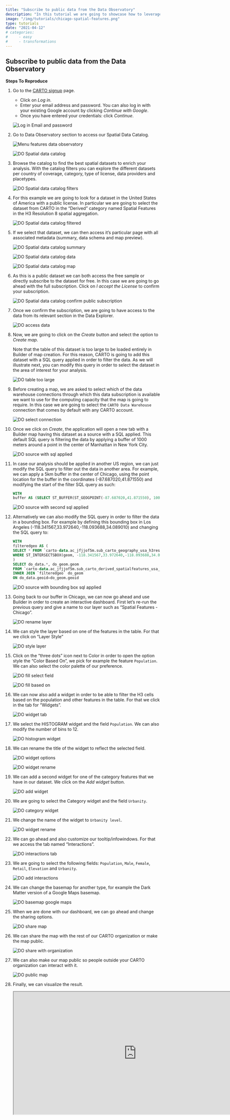 ```yaml
---
title: "Subscribe to public data from the Data Observatory"
description: "In this tutorial we are going to showcase how to leverage the public data offering from our Data Observatory and use the data from a subscription to build an interactive dashboard in our map-making tool, Builder."
image: "/img/tutorials/chicago-spatial-features.png"
type: tutorials
date: "2021-04-12"
# categories:
#     - easy
#     - transformations
---
```


## Subscribe to public data from the Data Observatory

**Steps To Reproduce**

1. Go to the <a href="http://app.carto.com/signup" target="_blank">CARTO signup</a> page.
   - Click on *Log in*.
   - Enter your email address and password. You can also log in with your existing Google account by clicking *Continue with Google*.
   - Once you have entered your credentials: click *Continue*.

   ![Log in Email and password](/img/cloud-native-workspace/get-started/login.png)

2. Go to Data Observatory section to access our Spatial Data Catalog.

   ![Menu features data observatory](/img/cloud-native-workspace/tutorials/tutorial4_the_menu_features_data_observatory.png)

   ![DO Spatial data catalog](/img/cloud-native-workspace/tutorials/tutorial4_do_spatial_data_catalog_overview.png)

3. Browse the catalog to find the best spatial datasets to enrich your analysis. With the catalog filters you can explore the different datasets per country of coverage, category, type of license, data providers and placetypes. 

   ![DO Spatial data catalog filters](/img/cloud-native-workspace/tutorials/tutorial4_do_spatial_data_catalog_filters.png)

4. For this example we are going to look for a dataset in the United States of America with a public license. In particular we are going to select the dataset from CARTO in the “Derived” category named Spatial Features in the H3 Resolution 8 spatial aggregation. 

   ![DO Spatial data catalog filtered](/img/cloud-native-workspace/tutorials/tutorial4_do_spatial_data_catalog_filtered.png)

5. If we select that dataset, we can then access it’s particular page with all associated metadata (summary, data schema and map preview).

   ![DO Spatial data catalog summary](/img/cloud-native-workspace/tutorials/tutorial4_do_spatial_data_catalog_summary.png)

   ![DO Spatial data catalog data](/img/cloud-native-workspace/tutorials/tutorial4_do_spatial_data_catalog_data.png)

   ![DO Spatial data catalog map](/img/cloud-native-workspace/tutorials/tutorial4_do_spatial_data_catalog_map.png)

6. As this is a public dataset we can both access the free sample or directly subscribe to the dataset for free. In this case we are going to go ahead with the full subscription. Click on *I accept the License* to confirm your subscription.

   ![DO Spatial data catalog confirm public subscription](/img/cloud-native-workspace/tutorials/tutorial4_do_catalog_confirm_public_subscription.png)

7. Once we confirm the subscription, we are going to have access to the data from its relevant section in the Data Explorer.

   ![DO access data](/img/cloud-native-workspace/tutorials/tutorial4_do_access_data.png)

8. Now, we are going to click on the *Create* button and select the option to *Create map*. 

   Note that the table of this dataset is too large to be loaded entirely in Builder of map creation. For this reason, CARTO is going to add this dataset with a SQL query applied in order to filter the data. As we will illustrate next, you can modify this query in order to select the dataset in the area of interest for your analysis.  

   ![DO table too large](/img/cloud-native-workspace/tutorials/tutorial4_do_warning_table_too_large.png)

9. Before creating a map, we are asked to select which of the data warehouse connections through which this data subscription is available we want to use for the computing capacity that the map is going to require. In this case we are going to select the `CARTO Data Warehouse` connection that comes by default with any CARTO account.

   ![DO select connection](/img/cloud-native-workspace/tutorials/tutorial4_do_select_connection.png)

10. Once we click on *Create*, the application will open a new tab with a Builder map having this dataset as a source with a SQL applied. This default SQL query is filtering the data by applying a buffer of 1000 meters around a point in the center of Manhattan in New York City. 

    ![DO source with sql applied](/img/cloud-native-workspace/tutorials/tutorial4_do_source_with_sql_applied.png)

11. In case our analysis should be applied in another US region, we can just modify the SQL query to filter out the data in another area. For example, we can apply a 5km buffer in the center of Chicago, using the point location for the buffer in the coordinates (-87.687020,41.871550) and modifying the start of the filter SQL query as such: 

    ```sql
    WITH
    buffer AS (SELECT ST_BUFFER(ST_GEOGPOINT(-87.687020,41.871550), 10000) AS buffer_geom), ... 
    ```

    ![DO source with second sql applied](/img/cloud-native-workspace/tutorials/tutorial4_do_source_with_second_sql_applied.png)

12. Alternatively we can also modify the SQL query in order to filter the data in a bounding box. For example by defining this bounding box in Los Angeles (-118.341567,33.972640,-118.093688,34.089010) and changing the SQL query to: 

    ```sql
    WITH 
    filteredgeo AS (
    SELECT * FROM `carto-data.ac_jfjjof5m.sub_carto_geography_usa_h3res8_v1`
    WHERE ST_INTERSECTSBOX(geom, -118.341567,33.972640,-118.093688,34.089010)
    )
    SELECT do_data.*, do_geom.geom 
    FROM `carto-data.ac_jfjjof5m.sub_carto_derived_spatialfeatures_usa_h3res8_v1_yearly_v2` do_data 
    INNER JOIN `filteredgeo` do_geom 
    ON do_data.geoid=do_geom.geoid 
    ```

    ![DO source with bounding box sql applied](/img/cloud-native-workspace/tutorials/tutorial4_do_source_with_boundingbox_sql_applied.png)

13. Going back to our buffer in Chicago, we can now go ahead and use Builder in order to create an interactive dashboard. First let’s re-run the previous query and give a name to our layer such as “Spatial Features - Chicago”. 
    
    ![DO rename layer](/img/cloud-native-workspace/tutorials/tutorial4_do_rename_the_layer.png)

14. We can style the layer based on one of the features in the table. For that we click on “Layer Style”

    ![DO style layer](/img/cloud-native-workspace/tutorials/tutorial4_do_style_the_layer.png)

15. Click on the “three dots” icon next to Color in order to open the option style the “Color Based On”, we pick for example the feature `Population`. We can also select the color palette of our preference. 

    ![DO fill select field](/img/cloud-native-workspace/tutorials/tutorial4_do_fill_select_field.png)

    ![DO fill based on](/img/cloud-native-workspace/tutorials/tutorial4_do_fill_based_on.png)

16. We can now also add a widget in order to be able to filter the H3 cells based on the population and other features in the table. For that we click in the tab for “Widgets”.

    ![DO widget tab](/img/cloud-native-workspace/tutorials/tutorial4_do_widget_tab.png)

17. We select the HISTOGRAM widget and the field `Population`. We can also modify the number of bins to 12.

    ![DO histogram widget](/img/cloud-native-workspace/tutorials/tutorial4_do_histogram_widget.png)

18. We can rename the title of the widget to reflect the selected field. 

    ![DO widget options](/img/cloud-native-workspace/tutorials/tutorial4_do_widget_options.png)

    ![DO widget rename](/img/cloud-native-workspace/tutorials/tutorial4_do_widget_rename.png)

19. We can add a second widget for one of the category features that we have in our dataset. We click on the *Add widget* button.

    ![DO add widget](/img/cloud-native-workspace/tutorials/tutorial4_do_add_widget.png)

20. We are going to select the Category widget and the field `Urbanity`. 

    ![DO category widget](/img/cloud-native-workspace/tutorials/tutorial4_do_category_widget.png)

21. We change the name of the widget to `Urbanity level`.

    ![DO widget rename](/img/cloud-native-workspace/tutorials/tutorial4_do_widget_rename.png)

22. We can go ahead and also customize our tooltip/infowindows. For that we access the tab named “Interactions”.

    ![DO interactions tab](/img/cloud-native-workspace/tutorials/tutorial4_do_interactions_tab.png)

23. We are going to select the following fields: `Population`, `Male`, `Female`, `Retail`, `Elevation` and `Urbanity`.

    ![DO add interactions](/img/cloud-native-workspace/tutorials/tutorial4_do_add_interactions.png)

24. We can change the basemap for another type, for example the Dark Matter version of a Google Maps basemap. 

    ![DO basemap google maps](/img/cloud-native-workspace/tutorials/tutorial4_do_basemap_google_maps.png)

25.  When we are done with our dashboard, we can go ahead and change the sharing options. 

     ![DO share map](/img/cloud-native-workspace/tutorials/tutorial4_do_share_map.png)

26. We can share the map with the rest of our CARTO organization or make the map public. 

    ![DO share with organization](/img/cloud-native-workspace/tutorials/tutorial4_do_share_with_organization.png)

27. We can also make our map public so people outside your CARTO organization can interact with it.

    ![DO public map](/img/cloud-native-workspace/tutorials/tutorial4_do_public_map.png)

28. Finally, we can visualize the result.

    <iframe width="800px" height="400px" src="https://gcp-us-east1.app.carto.com/map/1a5df119-c536-4b9c-a657-c0b372d8f89d"></iframe>